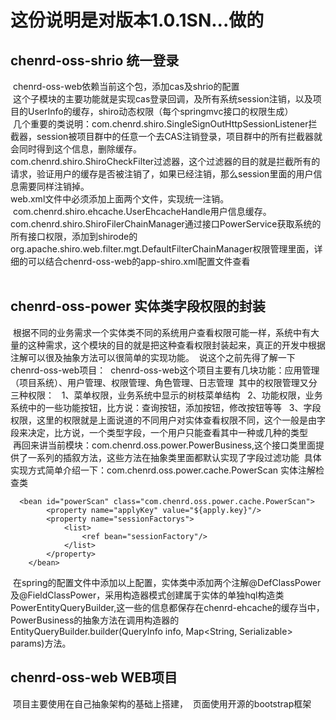 # 这份说明是对版本1.0.1SN...做的

## chenrd-oss-shrio 统一登录
  chenrd-oss-web依赖当前这个包，添加cas及shrio的配置<br/>
  这个子模块的主要功能就是实现cas登录回调，及所有系统session注销，以及项目的UserInfo的缓存，shiro动态权限（每个springmvc接口的权限生成）<br/>
  几个重要的类说明：com.chenrd.shiro.SingleSignOutHttpSessionListener拦截器，session被项目群中的任意一个去CAS注销登录，项目群中的所有拦截器就会同时得到这个信息，删除缓存。<br/>
  com.chenrd.shiro.ShiroCheckFilter过滤器，这个过滤器的目的就是拦截所有的请求，验证用户的缓存是否被注销了，如果已经注销，那么session里面的用户信息需要同样注销掉。<br/>
  web.xml文件中必须添加上面两个文件，实现统一注销。<br/>
  com.chenrd.shiro.ehcache.UserEhcacheHandle用户信息缓存。<br/>
  com.chenrd.shiro.ShiroFilerChainManager通过接口PowerService获取系统的所有接口权限，添加到shirode的org.apache.shiro.web.filter.mgt.DefaultFilterChainManager权限管理里面，详细的可以结合chenrd-oss-web的app-shiro.xml配置文件查看<br/>
  
## chenrd-oss-power 实体类字段权限的封装
  根据不同的业务需求一个实体类不同的系统用户查看权限可能一样，系统中有大量的这种需求，这个模块的目的就是把这种查看权限封装起来，真正的开发中根据注解可以很及抽象方法可以很简单的实现功能。
  说这个之前先得了解一下chenrd-oss-web项目：
  chenrd-oss-web这个项目主要有几块功能：应用管理（项目系统）、用户管理、权限管理、角色管理、日志管理
  其中的权限管理又分三种权限：
    1、菜单权限，业务系统中显示的树枝菜单结构
    2、功能权限，业务系统中的一些功能按钮，比方说：查询按钮，添加按钮，修改按钮等等
    3、字段权限，这里的权限就是上面说道的不同用户对实体查看权限不同，这个一般是由字段来决定，比方说，一个类型字段，一个用户只能查看其中一种或几种的类型
  
  再回来讲当前模块：com.chenrd.oss.power.PowerBusiness,这个接口类里面提供了一系列的插叙方法，这些方法在抽象类里面都默认实现了字段过滤功能
  具体实现方式简单介绍一下：com.chenrd.oss.power.cache.PowerScan 实体注解检查类
  
      <bean id="powerScan" class="com.chenrd.oss.power.cache.PowerScan">
		    <property name="applyKey" value="${apply.key}"/>
		    <property name="sessionFactorys">
			    <list>
				    <ref bean="sessionFactory"/>
			    </list>
		    </property>
	    </bean>
     
  在spring的配置文件中添加以上配置，实体类中添加两个注解@DefClassPower及@FieldClassPower，采用构造器模式创建属于实体的单独hql构造类PowerEntityQueryBuilder,这一些的信息都保存在chenrd-ehcache的缓存当中，PowerBusiness的抽象方法在调用构造器的EntityQueryBuilder.builder(QueryInfo info, Map<String, Serializable> params)方法。
  
 ## chenrd-oss-web WEB项目
  项目主要使用在自己抽象架构的基础上搭建，
  页面使用开源的bootstrap框架
